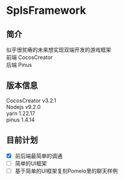 # SplsFramework
## 简介
似乎很贫瘠的未来想实现双端开发的游戏框架        
前端 CocosCreator       
后端 Pinus      
## 版本信息
CocosCreator    v3.2.1      
Nodejs          v9.2.0      
yarn            1.22.17     
pinus           1.4.14      
## 目前计划
- [x] 前后端最简单的调通        
- [ ] 简单的UI框架      
- [ ] 基于简单的UI框架复刻Pomelo里的聊天样例        